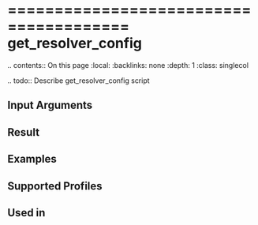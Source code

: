 

=======================================
get_resolver_config
=======================================

.. contents:: On this page
    :local:
    :backlinks: none
    :depth: 1
    :class: singlecol

.. todo::
    Describe get_resolver_config script

Input Arguments
---------------

Result
------

Examples
--------

Supported Profiles
------------------

Used in
-------
